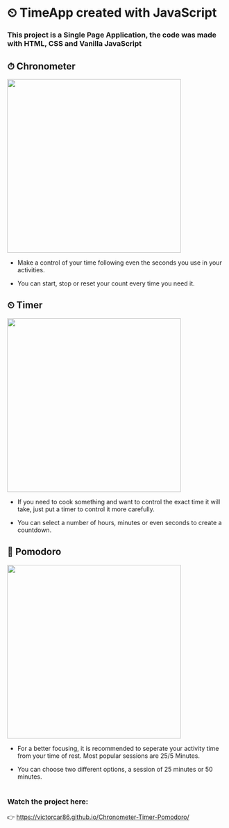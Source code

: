 # ⏲ TimeApp created with JavaScript
### This project is a Single Page Application, the code was made with HTML, CSS and Vanilla JavaScript

## ⏱ Chronometer

<img src="https://user-images.githubusercontent.com/96636507/181797405-e2ddb119-7f39-4b81-8273-3827c7b66b87.png" width="400px">

- Make a control of your time following even the seconds you use in your activities.

- You can start, stop or reset your count every time you need it.

## ⏲ Timer

<img src="https://user-images.githubusercontent.com/96636507/181797512-31b7dd07-d7fa-4901-ae83-61505593f558.png" width="400px">

- If you need to cook something and want to control the exact time it will take, just put a timer to control it more carefully.

- You can select a number of hours, minutes or even seconds to create a countdown.

## 🍅 Pomodoro

<img src="https://user-images.githubusercontent.com/96636507/181797594-cd47cc11-1cbf-409c-b8eb-8488441be186.png" width="400px">

- For a better focusing, it is recommended to seperate your activity time from your time of rest. Most popular sessions are 25/5 Minutes.

- You can choose two different options, a session of 25 minutes or 50 minutes.

#

### Watch the project here:

👉 https://victorcar86.github.io/Chronometer-Timer-Pomodoro/
